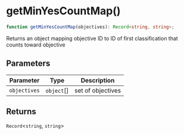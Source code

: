 # getMinYesCountMap()

```ts
function getMinYesCountMap(objectives): Record<string, string>;
```

Returns an object mapping objective ID to ID of first classification that counts toward objective

## Parameters

| Parameter    | Type       | Description       |
| ------------ | ---------- | ----------------- |
| `objectives` | `object`[] | set of objectives |

## Returns

`Record`\<`string`, `string`\>

